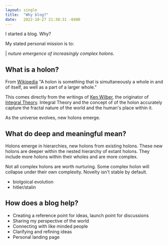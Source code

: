 ```yaml
---
layout: single
title:  "Why blog?"
date:   2022-10-27 21:38:31 -0400
---
```


I started a blog. Why?

My stated personal mission is to:

| *nuture emergence of increasingly complex holons.*

## What is a holon?

From [Wikipedia](https://en.wikipedia.org/wiki/Holon_(philosophy)) "A holon is something that is simultaneously a whole in and of itself, as well as a part of a larger whole."

This comes directly from the writings of [Ken Wilber](https://en.wikipedia.org/wiki/Ken_Wilber), the originator of [Integral Theory](https://en.wikipedia.org/wiki/Integral_theory_(Ken_Wilber)). Integral Theory and the concept of of the holon accurately capture the fractal nature of the world and the human's place within it.

As the universe evolves, new holons emerge.

## What do deep and meaningful mean?

Holons emerge in hierarchies, new holons from existing holons. These new holons are deeper within the nested hierarchy of extant holons. They include more holons within their wholes and are more complex.

Not all complex holons are worth nurturing. Some complex holon will collapse under their own complexity. Novelty isn't stable by default.

 - biolgoical evolution
 - hitler/stalin

## How does a blog help?

- Creating a reference point for ideas, launch point for discussions
- Sharing my perspective of the world
- Connecting with like minded people
- Clarifying and refining ideas
- Personal landing page

